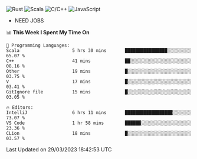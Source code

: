 ![Rust](https://img.shields.io/badge/Rust-000000?style=flat-square&logo=rust&logoColor=white)
![Scala](https://img.shields.io/badge/Scala-DC322F?style=flat-square&logo=Scala)
![C/C++](https://img.shields.io/badge/C++-00599c?style=flat-square&logo=C%2B%2B)
![JavaScript](https://img.shields.io/badge/JavaScript-323330?style=flat-square&logo=javascript&logoColor=F7DF1E)

- NEED JOBS

<!--START_SECTION:waka-->
📊 **This Week I Spent My Time On** 

```text
💬 Programming Languages: 
Scala                    5 hrs 30 mins       ████████████████░░░░░░░░░   65.07 % 
C++                      41 mins             ██░░░░░░░░░░░░░░░░░░░░░░░   08.16 % 
Other                    19 mins             █░░░░░░░░░░░░░░░░░░░░░░░░   03.75 % 
V                        17 mins             █░░░░░░░░░░░░░░░░░░░░░░░░   03.41 % 
GitIgnore file           15 mins             █░░░░░░░░░░░░░░░░░░░░░░░░   03.05 % 

🔥 Editors: 
IntelliJ                 6 hrs 11 mins       ██████████████████░░░░░░░   73.07 % 
VS Code                  1 hr 58 mins        ██████░░░░░░░░░░░░░░░░░░░   23.36 % 
CLion                    18 mins             █░░░░░░░░░░░░░░░░░░░░░░░░   03.57 % 
```


 Last Updated on 29/03/2023 18:42:53 UTC
<!--END_SECTION:waka-->
